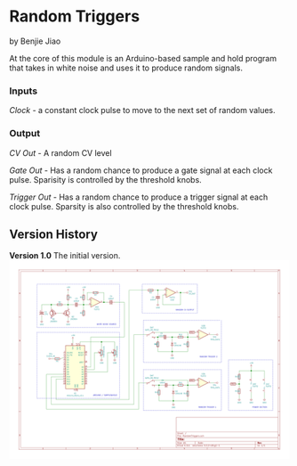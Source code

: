 # Random Triggers
by Benjie Jiao

At the core of this module is an Arduino-based sample and hold program that takes in white noise and uses it to produce random signals.

### Inputs

*Clock* - a constant clock pulse to move to the next set of random values.

### Output

*CV Out* - A random CV level

*Gate Out* - Has a random chance to produce a gate signal at each clock pulse. Sparisity is controlled by the threshold knobs.

*Trigger Out* -  Has a random chance to produce a trigger signal at each clock pulse. Sparsity is also controlled by the threshold knobs.


## Version History

**Version 1.0**
The initial version.
<img src="RandomTriggers 1.0.svg">
